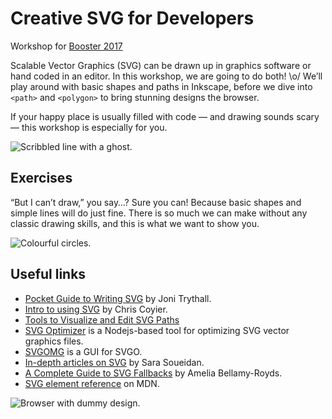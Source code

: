 # Creative SVG for Developers

Workshop for [Booster 2017](https://www.boosterconf.no/talks/860)

Scalable Vector Graphics (SVG) can be drawn up in graphics software or hand coded in an editor. In this workshop, we are going to do both! \o/ We’ll play around with basic shapes and paths in Inkscape, before we dive into `<path>` and `<polygon>` to bring stunning designs the browser.

If your happy place is usually filled with code — and drawing sounds scary — this workshop is especially for you.

![Scribbled line with a ghost.](https://cdn.rawgit.com/bring/booster2017-svg/master/scary.svg)

## Exercises

“But I can’t draw,” you say…? Sure you can! Because basic shapes and simple lines will do just fine. There is so much we can make without any classic drawing skills, and this is what we want to show you.

![Colourful circles.](https://cdn.rawgit.com/bring/booster2017-svg/master/circles.svg)

## Useful links

* [Pocket Guide to Writing SVG](http://svgpocketguide.com/book/) by Joni Trythall.
* [Intro to using SVG](https://css-tricks.com/using-svg/) by Chris Coyier.
* [Tools to Visualize and Edit SVG Paths](https://css-tricks.com/tools-visualize-edit-svg-paths-kinda/)
* [SVG Optimizer](https://github.com/svg/svgo) is a Nodejs-based tool for optimizing SVG vector graphics files.
* [SVGOMG](https://jakearchibald.github.io/svgomg/) is a GUI for SVGO.
* [In-depth articles on SVG](https://sarasoueidan.com/tags/svg/) by Sara Soueidan.
* [A Complete Guide to SVG Fallbacks](https://css-tricks.com/a-complete-guide-to-svg-fallbacks/) by Amelia Bellamy-Royds.
* [SVG element reference](https://developer.mozilla.org/en-US/docs/Web/SVG/Element) on MDN.

![Browser with dummy design.](https://cdn.rawgit.com/bring/booster2017-svg/master/browser.svg)
